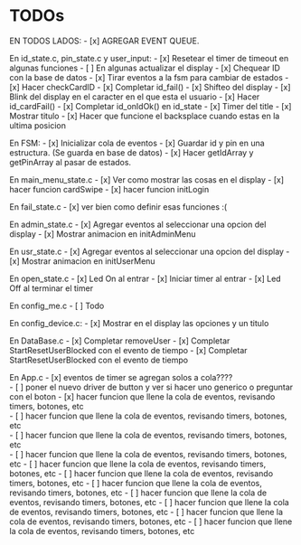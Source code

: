 # TODOs

EN TODOS LADOS: 
    - [x] AGREGAR EVENT QUEUE.

En id_state.c, pin_state.c y user_input:
    - [x] Resetear el timer de timeout en algunas funciones 
    - [ ] En algunas actualizar el display
    - [x] Chequear ID con la base de datos 
    - [x] Tirar eventos a la fsm para cambiar de estados 
    - [x] Hacer checkCardID
    - [x] Completar id_fail() 
    - [x] Shifteo del display
    - [x] Blink del display en el caracter en el que esta el usuario
    - [x] Hacer id_cardFail()
    - [x] Completar id_onIdOk() en id_state
    - [x] Timer del title
    - [x] Mostrar titulo
    - [x] Hacer que funcione el backsplace cuando estas en la ultima posicion
    
En FSM:
    - [x] Inicializar cola de eventos
    - [x] Guardar id y pin en una estructura. (Se guarda en base de datos)
    - [x] Hacer getIdArray y getPinArray al pasar de estados.

En main_menu_state.c
    - [x] Ver como mostrar las cosas en el display 
    - [x] hacer funcion cardSwipe
    - [x] hacer funcion initLogin

En fail_state.c
    - [x] ver bien como definir esas funciones :(

En admin_state.c
    - [x] Agregar eventos al seleccionar una opcion del display
    - [x] Mostrar animacion en initAdminMenu 


En usr_state.c
    - [x] Agregar eventos al seleccionar una opcion del display
    - [x] Mostrar animacion en initUserMenu

En open_state.c
    - [x] Led On al entrar
    - [x] Iniciar timer al entrar
    - [x] Led Off al terminar el timer

En config_me.c
    - [ ] Todo

En config_device.c:
    - [x] Mostrar en el display las opciones y un titulo

En DataBase.c
    - [x] Completar removeUser
    - [x] Completar StartResetUserBlocked con el evento de tiempo 
    - [x] Completar StartResetUserBlocked con el evento de tiempo 

En App.c
    - [x] eventos de timer se agregan solos a cola????    
    - [ ] poner el nuevo driver de button y ver si hacer uno generico o preguntar con el boton
    - [x] hacer funcion que llene la cola de eventos, revisando timers, botones, etc    
    - [ ] hacer funcion que llene la cola de eventos, revisando timers, botones, etc    
    - [ ] hacer funcion que llene la cola de eventos, revisando timers, botones, etc   
     - [ ] hacer funcion que llene la cola de eventos, revisando timers, botones, etc    - [ ] hacer funcion que llene la cola de eventos, revisando timers, botones, etc    - [ ] hacer funcion que llene la cola de eventos, revisando timers, botones, etc    - [ ] hacer funcion que llene la cola de eventos, revisando timers, botones, etc    - [ ] hacer funcion que llene la cola de eventos, revisando timers, botones, etc    - [ ] hacer funcion que llene la cola de eventos, revisando timers, botones, etc    - [ ] hacer funcion que llene la cola de eventos, revisando timers, botones, etc    - [ ] hacer funcion que llene la cola de eventos, revisando timers, botones, etc